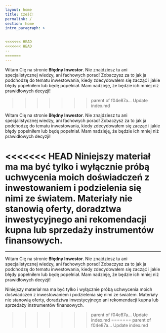 ```yaml
---
layout: home
title: Cześć!
permalink: /
section: home
intro_paragraph: >
	

<<<<<<< HEAD
<<<<<<< HEAD
--
=======
---
```


Witam Cię na stronie **Błędny Inwestor**. Nie znajdziesz tu ani specjalistycznej wiedzy, ani fachowych porad! Zobaczysz za to jak ja podchodzę do tematu inwestowania, kiedy zdecydowałem się zacząć i jakie błędy popełniłem lub będę popełniał. Mam nadzieję, że będzie ich mniej niż prawidłowych decyzji! 
>>>>>>> parent of f04e87a... Update index.md

Witam Cię na stronie **Błędny Inwestor**. Nie znajdziesz tu ani specjalistycznej wiedzy, ani fachowych porad! Zobaczysz za to jak ja podchodzę do tematu inwestowania, kiedy zdecydowałem się zacząć i jakie błędy popełniłem lub będę popełniał. Mam nadzieję, że będzie ich mniej niż prawidłowych decyzji! 

<<<<<<< HEAD
	Niniejszy materiał ma ma być tylko i wyłącznie próbą uchwycenia moich doświadczeń z inwestowaniem i podzielenia się nimi ze światem. Materiały nie stanowią oferty, doradztwa inwestycyjnego ani rekomendacji kupna lub sprzedaży instrumentów finansowych. 
=======
---

Witam Cię na stronie **Błędny Inwestor**. Nie znajdziesz tu ani specjalistycznej wiedzy, ani fachowych porad! Zobaczysz za to jak ja podchodzę do tematu inwestowania, kiedy zdecydowałem się zacząć i jakie błędy popełniłem lub będę popełniał. Mam nadzieję, że będzie ich mniej niż prawidłowych decyzji! 

Niniejszy materiał ma ma być tylko i wyłącznie próbą uchwycenia moich doświadczeń z inwestowaniem i podzielenia się nimi ze światem. Materiały nie stanowią oferty, doradztwa inwestycyjnego ani rekomendacji kupna lub sprzedaży instrumentów finansowych. 

>>>>>>> parent of f04e87a... Update index.md
=======
>>>>>>> parent of f04e87a... Update index.md
